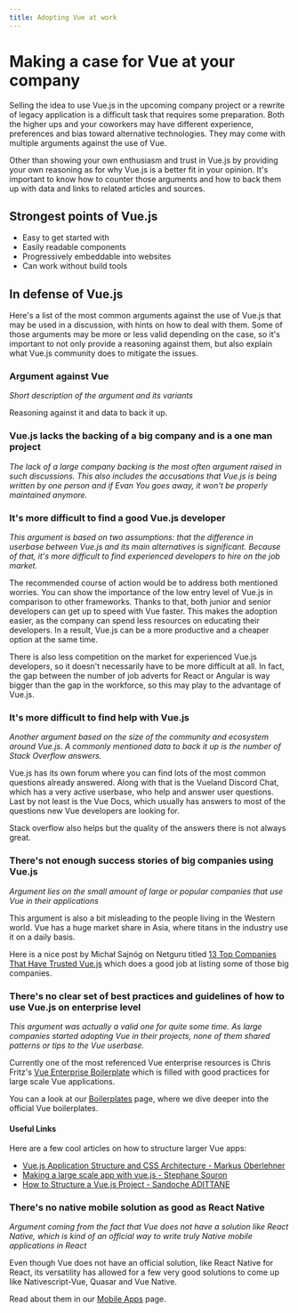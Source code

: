 ```yaml
---
title: Adopting Vue at work
---
```


# Making a case for Vue at your company

Selling the idea to use Vue.js in the upcoming company project or a rewrite of legacy application is a difficult task that requires some preparation. Both the higher ups and your coworkers may have different experience, preferences and bias toward alternative technologies. They may come with multiple arguments against the use of Vue. 

Other than showing your own enthusiasm and trust in Vue.js by providing your own reasoning as for why Vue.js is a better fit in your opinion. It's important to know how to counter those arguments and how to back them up with data and links to related articles and sources.

## Strongest points of Vue.js

  - Easy to get started with
  - Easily readable components
  - Progressively embeddable into websites
  - Can work without build tools

## In defense of Vue.js

Here's a list of the most common arguments against the use of Vue.js that may be used in a discussion, with hints on how to deal with them. Some of those arguments may be more or less valid depending on the case, so it's important to not only provide a reasoning against them, but also explain what Vue.js community does to mitigate the issues.

### Argument against Vue

*Short description of the argument and its variants*

Reasoning against it and data to back it up. 

### Vue.js lacks the backing of a big company and is a one man project

*The lack of a large company backing is the most often argument raised in such discussions. This also includes the accusations that Vue.js is being written by one person and if Evan You goes away, it won't be properly maintained anymore.*

### It's more difficult to find a good Vue.js developer

*This argument is based on two assumptions: that the difference in userbase between Vue.js and its main alternatives is significant. Because of that, it's more difficult to find experienced developers to hire on the job market.*

The recommended course of action would be to address both mentioned worries. You can show the importance of the low entry level of Vue.js in comparison to other frameworks. Thanks to that, both junior and senior developers can get up to speed with Vue faster. This makes the adoption easier, as the company can spend less resources on educating their developers. In a result, Vue.js can be a more productive and a cheaper option at the same time.

There is also less competition on the market for experienced Vue.js developers, so it doesn't necessarily have to be more difficult at all. In fact, the gap between the number of job adverts for React or Angular is way bigger than the gap in the workforce, so this may play to the advantage of Vue.js.

### It's more difficult to find help with Vue.js

*Another argument based on the size of the community and ecosystem around Vue.js. A commonly mentioned data to back it up is the number of Stack Overflow answers.*

Vue.js has its own forum where you can find lots of the most common questions already answered. Along with that is the Vueland Discord Chat, which has a very active userbase, who help and answer user questions. Last by not least is the Vue Docs, which usually has answers to most of the questions new Vue developers are looking for.
 
 Stack overflow also helps but the quality of the answers there is not always great.

### There's not enough success stories of big companies using Vue.js

*Argument lies on the small amount of large or popular companies that use Vue in their applications*

This argument is also a bit misleading to the people living in the Western world. Vue has a huge market share in Asia, where titans in the industry use it on a daily basis.

Here is a nice post by Michał Sajnóg on Netguru titled [13 Top Companies That Have Trusted Vue.js](https://www.netguru.com/blog/13-top-companies-that-have-trusted-vue.js-examples-of-applications) which does a good job at listing some of those big companies.

### There's no clear set of best practices and guidelines of how to use Vue.js on enterprise level

*This argument was actually a valid one for quite some time. As large companies started adopting Vue in their projects, none of them shared patterns or tips to the Vue userbase.*

Currently one of the most referenced Vue enterprise resources is Chris Fritz's [Vue Enterprise Boilerplate](https://github.com/chrisvfritz/vue-enterprise-boilerplate/) which is filled with good practices for large scale Vue applications.

You can a look at our [Boilerplates](../ecosystem/boilerplates.md) page, where we dive deeper into the official Vue boilerplates.

#### Useful Links

Here are a few cool articles on how to structure larger Vue apps:

  - [Vue.js Application Structure and CSS Architecture - Markus Oberlehner](https://markus.oberlehner.net/blog/vue-application-structure-and-css-architecture/)
  - [Making a large scale app with vue.js - Stephane Souron](https://medium.com/@stephane.souron/making-a-large-scale-app-with-vue-js-part-1-modularize-your-store-bf9066436502)
  - [How to Structure a Vue.js Project - Sandoche ADITTANE](https://itnext.io/how-to-structure-a-vue-js-project-29e4ddc1aeeb)

### There's no native mobile solution as good as React Native

*Argument coming from the fact that Vue does not have a solution like React Native, which is kind of an official way to write truly Native mobile applications in React*

Even though Vue does not have an official solution, like React Native for React, its versatility has allowed for a few very good solutions to come up like Nativescript-Vue, Quasar and Vue Native.

Read about them in our [Mobile Apps](../ecosystem/mobile-apps.md) page.
